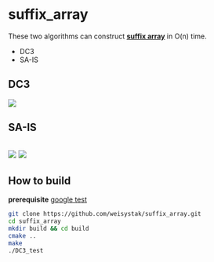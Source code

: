 # suffix_array

These two algorithms can construct [**suffix array**](https://en.wikipedia.org/wiki/Suffix_array) in O(n) time.
- DC3
- SA-IS
  

## DC3

![](http://www.cs.cmu.edu/afs/cs/user/chaominy/www/418_project/skew.png)

## SA-IS

![](https://upload.wikimedia.org/wikipedia/de/2/25/Sais-bsp.gif)
![](https://ieeexplore.ieee.org/mediastore_new/IEEE/content/media/12/6008534/5582081/5582081-fig-1-source-small.gif)
---

## How to build
**prerequisite**
[google test](https://github.com/google/googletest)  

```bash
git clone https://github.com/weisystak/suffix_array.git
cd suffix_array
mkdir build && cd build
cmake ..
make
./DC3_test
```
